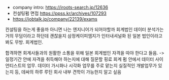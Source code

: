 * company intro: https://iroots-search.jp/12636
* 컨설팅펌 면접 https://ppss.kr/archives/107293
* https://jobtalk.jp/company/22139/exams


컨설팅을 하는게 좋을까 아니면 나는 엔지니어가 되어야할까
회계법인 데이터 분석가는 거의 무덤이라고 하던데 괜찮을지
삼정케이피엠지가 인터내셔널화 된 일본 법인이라고 봐도 무방. 회계법인.

합격하면 회계사들과의 원활한 소통을 위해 일본 회계법인 자격을 따야 한다고 들음. -> 일정기간 안에 자격을 취득해야 하는지에 대해 질문할 핑료
회계 펌 안에서 데이터 사이언티스트의 업무. 데이터 가시화나 시각화 업무를 주로 맡는지 실질적인 개발업무가 있는지 등, 데싸의 하루 루틴
회사 내부 견학이 가능한지 알고 싶음

